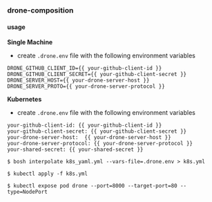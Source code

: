 ### drone-composition

#### usage

**Single Machine**

- create `.drone.env` file with the following environment variables

```
DRONE_GITHUB_CLIENT_ID={{ your-github-client-id }}
DRONE_GITHUB_CLIENT_SECRET={{ your-github-client-secret }}
DRONE_SERVER_HOST={{ your-drone-server-host }}
DRONE_SERVER_PROTO={{ your-drone-server-protocol }}
```

**Kubernetes**

- create `.drone.env` file with the following environment variables

```
your-github-client-id: {{ your-github-client-id }}
your-github-client-secret: {{ your-github-client-secret }}
your-drone-server-host:  {{ your-drone-server-host }}
your-drone-server-protocol: {{ your-drone-server-protocol }}
your-shared-secret: {{ your-shared-secret }}
```

`$ bosh interpolate k8s_yaml.yml --vars-file=.drone.env > k8s.yml`

`$ kubectl apply -f k8s.yml`

`$ kubectl expose pod drone --port=8000 --target-port=80 --type=NodePort`
